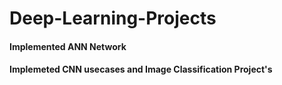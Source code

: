 # Deep-Learning-Projects
#### Implemented ANN Network
#### Implemeted CNN usecases and Image Classification Project's 
